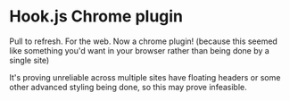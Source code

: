 Hook.js Chrome plugin
==============

Pull to refresh. For the web. Now a chrome plugin! (because this seemed like something you'd want in your browser rather than being done by a single site)

It's proving unreliable across multiple sites have floating headers or some other advanced styling being done, so this may prove infeasible.
